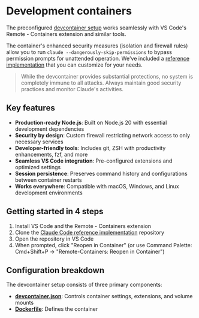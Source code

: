 # Development containers

The preconfigured [devcontainer setup](https://code.visualstudio.com/docs/devcontainers/containers) works seamlessly with VS Code's Remote - Containers extension and similar tools.

The container's enhanced security measures (isolation and firewall rules) allow you to run `claude --dangerously-skip-permissions` to bypass permission prompts for unattended operation. We've included a [reference implementation](https://github.com/anthropics/claude-code/tree/main/.devcontainer) that you can customize for your needs.

> While the devcontainer provides substantial protections, no system is completely immune to all attacks. Always maintain good security practices and monitor Claude's activities.

## Key features

- **Production-ready Node.js**: Built on Node.js 20 with essential development dependencies
- **Security by design**: Custom firewall restricting network access to only necessary services
- **Developer-friendly tools**: Includes git, ZSH with productivity enhancements, fzf, and more
- **Seamless VS Code integration**: Pre-configured extensions and optimized settings
- **Session persistence**: Preserves command history and configurations between container restarts
- **Works everywhere**: Compatible with macOS, Windows, and Linux development environments

## Getting started in 4 steps

1. Install VS Code and the Remote - Containers extension
2. Clone the [Claude Code reference implementation](https://github.com/anthropics/claude-code/tree/main/.devcontainer) repository
3. Open the repository in VS Code
4. When prompted, click "Reopen in Container" (or use Command Palette: Cmd+Shift+P → "Remote-Containers: Reopen in Container")

## Configuration breakdown

The devcontainer setup consists of three primary components:

- [**devcontainer.json**](https://github.com/anthropics/claude-code/blob/main/.devcontainer/devcontainer.json): Controls container settings, extensions, and volume mounts
- [**Dockerfile**](https://github.com/anthropics/claude-code/blob/main/.devcontainer/Dockerfile): Defines the container